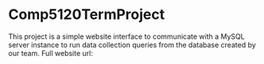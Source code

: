 # Comp5120TermProject

This project is a simple website interface to communicate with a MySQL server instance to run data collection queries from the database created by our team. Full website url: 
